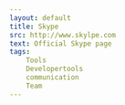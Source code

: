 ```yaml
---
layout: default
title: Skype
src: http://www.skylpe.com
text: Official Skype page
tags:
    Tools
    Developertools
    communication
    Team
---
```


